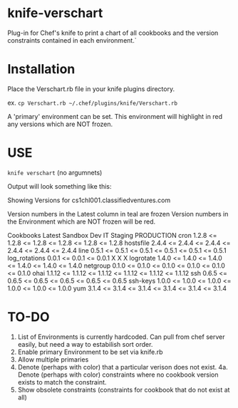 knife-verschart
===============

Plug-in for Chef's knife to print a chart of all cookbooks and the version constraints contained in each environment.`


Installation
============
Place the Verschart.rb file in your knife plugins directory. 

ex.
`cp Verschart.rb ~/.chef/plugins/knife/Verschart.rb`

A 'primary' environment can be set. This environment will highlight in red any versions which are NOT frozen.  

USE
===
`knife verschart` (no argumnets)

Output will look something like this:

Showing Versions for cs1chl001.classifiedventures.com

Version numbers in the Latest column in teal are frozen
Version numbers in the <primary> Environment which are NOT frozen will be red.


Cookbooks                          Latest      Sandbox   Dev       IT        Staging   PRODUCTION
cron                               1.2.8       <= 1.2.8  <= 1.2.8  <= 1.2.8  <= 1.2.8  <= 1.2.8 
hostsfile                          2.4.4       <= 2.4.4  <= 2.4.4  <= 2.4.4  <= 2.4.4  <= 2.4.4
line                               0.5.1       <= 0.5.1  <= 0.5.1  <= 0.5.1  <= 0.5.1  <= 0.5.1 
log_rotations                      0.0.1       <= 0.0.1  <= 0.0.1  X  	     X	       X
logrotate                          1.4.0       <= 1.4.0  <= 1.4.0  <= 1.4.0  <= 1.4.0  <= 1.4.0 
netgroup                           0.1.0       <= 0.1.0  <= 0.1.0  <= 0.1.0  <= 0.1.0  <= 0.1.0 
ohai                               1.1.12      <= 1.1.12 <= 1.1.12 <= 1.1.12 <= 1.1.12 <= 1.1.12 
ssh                                0.6.5       <= 0.6.5  <= 0.6.5  <= 0.6.5  <= 0.6.5  <= 0.6.5 
ssh-keys                           1.0.0       <= 1.0.0  <= 1.0.0  <= 1.0.0  <= 1.0.0  <= 1.0.0 
yum                                3.1.4       <= 3.1.4  <= 3.1.4  <= 3.1.4  <= 3.1.4  <= 3.1.4 


TO-DO
=====
1. List of Environments is currently hardcoded. Can pull from chef server easily, but need a way to estabilish sort order.
2. Enable primary Environment to be set via knife.rb
3. Allow multiple primaries
4. Denote (perhaps with color) that a particular verison does not exist.
4a. Denote (perhaps with color) constraints where no cookbook version exists to match the constraint.
5. Show obsolete constraints (constraints for cookbook that do not exist at all)
